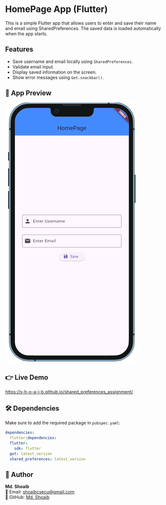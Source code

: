 # HomePage App (Flutter)

This is a simple Flutter app that allows users to enter and save their name and email using SharedPreferences.
The saved data is loaded automatically when the app starts.

## Features
- Save username and email locally using `SharedPreferences`.
- Validate email input.
- Display saved information on the screen.
- Show error messages using `Get.snackbar()`.

## 📸 App Preview
![HomePage](assets/images/101.png)

## 👉 Live Demo

https://s-h-o-a-i-b.github.io/shared_preferences_assignment/

## 🛠️ Dependencies
Make sure to add the required package in `pubspec.yaml`:
```yaml
dependencies:
  flutter:dependencies:
  flutter:
    sdk: flutter
  get: latest_version
  shared_preferences: latest_version
```


## 👤 Author

**Md. Shoaib**  
📧 Email: shoaibcsecu@gmail.com  
🔗 GitHub: [Md. Shoaib](https://github.com/S-h-o-a-i-b)